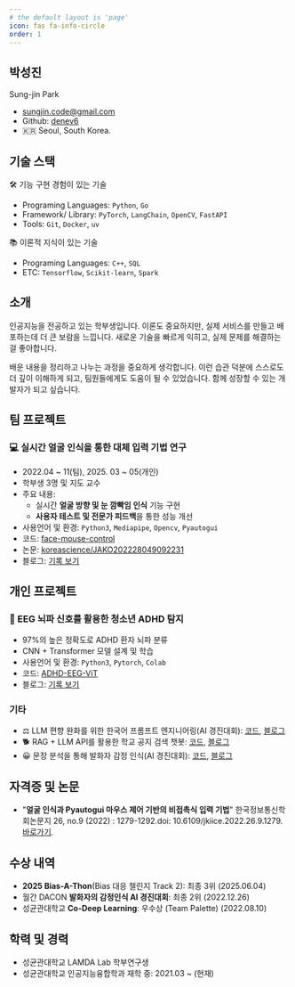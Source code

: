 ```yaml
---
# the default layout is 'page'
icon: fas fa-info-circle
order: 1
---
```


## 박성진

Sung-jin Park

- sungjin.code@gmail.com
- Github: [denev6](https://github.com/denev6)
- 🇰🇷 Seoul, South Korea.

## 기술 스택

🛠️ 기능 구현 경험이 있는 기술

- Programing Languages: `Python`, `Go`
- Framework/ Library: `PyTorch`, `LangChain`, `OpenCV`, `FastAPI`
- Tools: `Git`, `Docker`, `uv`

📚 이론적 지식이 있는 기술

- Programing Languages: `C++`, `SQL`
- ETC: `Tensorflow`, `Scikit-learn`, `Spark`

## 소개

인공지능을 전공하고 있는 학부생입니다. 이론도 중요하지만, 실제 서비스를 만들고 배포하는데 더 큰 보람을 느낍니다. 새로운 기술을 빠르게 익히고, 실제 문제를 해결하는 걸 좋아합니다.

배운 내용을 정리하고 나누는 과정을 중요하게 생각합니다. 이런 습관 덕분에 스스로도 더 깊이 이해하게 되고, 팀원들에게도 도움이 될 수 있었습니다. 함께 성장할 수 있는 개발자가 되고 싶습니다.

## 팀 프로젝트

### 💻 실시간 얼굴 인식을 통한 대체 입력 기법 연구

- 2022.04 ~ 11(팀), 2025. 03 ~ 05(개인)
- 학부생 3명 및 지도 교수
- 주요 내용:
  - 실시간 **얼굴 방향 및 눈 깜빡임 인식** 기능 구현
  - **사용자 테스트 및 전문가 피드백**을 통한 성능 개선
- 사용언어 및 환경: `Python3`, `Mediapipe`, `Opencv`, `Pyautogui`
- 코드: [face-mouse-control](https://github.com/denev6/face-mouse-control)
- 논문: [koreascience/JAKO202228049092231](https://koreascience.or.kr/article/JAKO202228049092231.page)
- 블로그: [기록 보기](/projects/2022/10/07/face-mouse-control.html)

## 개인 프로젝트

### 🧠 EEG 뇌파 신호를 활용한 청소년 ADHD 탐지

- 97%의 높은 정확도로 ADHD 환자 뇌파 분류
- CNN + Transformer 모델 설계 및 학습
- 사용언어 및 환경: `Python3`, `Pytorch`, `Colab`
- 코드: [ADHD-EEG-ViT](https://github.com/denev6/ADHD-EEG-ViT)
- 블로그: [기록 보기](/projects/2025/03/05/eeg-transformer.html)

### 기타

- ⚖️ LLM 편향 완화를 위한 한국어 프롬프트 엔지니어링(AI 경진대회): [코드](https://github.com/denev6/Bias-A-Thon), [블로그](/projects/2025/05/24/dacon-bias.html)
- 🐕 RAG + LLM API를 활용한 학교 공지 검색 챗봇: [코드](https://github.com/denev6/retrieve-notice), [블로그](/projects/2025/03/24/retrieve-notice.html)
- 😀 문장 분석을 통해 발화자 감정 인식(AI 경진대회): [코드](https://github.com/denev6/deep-learning-codes/tree/main/roberta), [블로그](/projects/2022/12/17/dacon-roberta.html)

## 자격증 및 논문

- "**얼굴 인식과 Pyautogui 마우스 제어 기반의 비접촉식 입력 기법**" 한국정보통신학회논문지 26, no.9 (2022) : 1279-1292.doi: 10.6109/jkiice.2022.26.9.1279. [바로가기](http://koreascience.or.kr/article/JAKO202228049092231.page).

## 수상 내역

- **2025 Bias-A-Thon**(Bias 대응 챌린지 Track 2): 최종 3위 (2025.06.04)
- 월간 DACON **발화자의 감정인식 AI 경진대회**: 최종 2위 (2022.12.26)
- 성균관대학교 **Co-Deep Learning**: 우수상 (Team Palette) (2022.08.10)

## 학력 및 경력

- 성균관대학교 LAMDA Lab 학부연구생
- 성균관대학교 인공지능융합학과 재학 중: 2021.03 ~ (현재)
